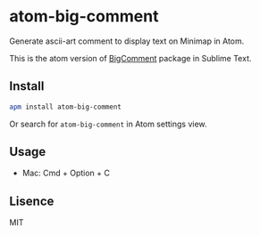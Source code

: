 # atom-big-comment

Generate ascii-art comment to display text on Minimap in Atom.

This is the atom version of [BigComment](https://github.com/manse/BigComment) package in Sublime Text.

## Install

```sh
apm install atom-big-comment
```

Or search for `atom-big-comment` in Atom settings view.

## Usage

- Mac: Cmd + Option + C

## Lisence

MIT
